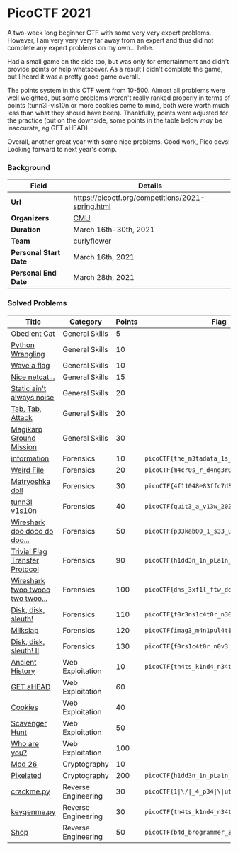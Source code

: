 # PicoCTF 2021
A two-week long beginner CTF with some very very expert problems. However, I am very very very far away from an expert and thus did not complete any expert problems on my own... hehe.

Had a small game on the side too, but was only for entertainment and didn't provide points or help whatsoever. As a result I didn't complete the game, but I heard it was a pretty good game overall.

The points system in this CTF went from 10-500. Almost all problems were well weighted, but some problems weren't really ranked properly in terms of points (tunn3l-vis10n or more cookies come to mind, both were worth much less than what they should have been). Thankfully, points were adjusted for the practice (but on the downside, some points in the table below *may* be inaccurate, eg GET aHEAD).

Overall, another great year with some nice problems. Good work, Pico devs! Looking forward to next year's comp.

### Background
|Field                  |Details                                          |
|-----------------------|-------------------------------------------------|
|__Url__                |https://picoctf.org/competitions/2021-spring.html|
|__Organizers__         |[CMU](https://picoctf.org/)                      |
|__Duration__           |March 16th-30th, 2021                            |
|__Team__               |curlyflower                                      |
|__Personal Start Date__|March 16th, 2021                                 |
|__Personal End Date__  |March 28th, 2021                                 |

### Solved Problems
|Title                                                              |Category           |Points|Flag                                      |Writeup|
|-------------------------------------------------------------------|-------------------|---|---------------------------------------------|-------|
|[Obedient Cat                    ]()                               |General Skills     |5  |                                             |   |
|[Python Wrangling                ]()                               |General Skills     |10 |                                             |   |
|[Wave a flag                     ]()                               |General Skills     |10 |                                             |   |
|[Nice netcat...                  ]()                               |General Skills     |15 |                                             |   |
|[Static ain't always noise       ]()                               |General Skills     |20 |                                             |   |
|[Tab, Tab, Attack                ]()                               |General Skills     |20 |                                             |   |
|[Magikarp Ground Mission         ]()                               |General Skills     |30 |                                             |   |
|[information                     ](information/)                   |Forensics          |10 |`picoCTF{the_m3tadata_1s_modified}`          |✓  |
|[Weird File                      ](weird-file/)                    |Forensics          |20 |`picoCTF{m4cr0s_r_d4ng3r0us}`                |✓  |
|[Matryoshka doll                 ](matryoshka-doll/)               |Forensics          |30 |`picoCTF{4f11048e83ffc7d342a15bd2309b47de}`  |✓  |
|[tunn3l v1s10n                   ](tunn3l-v1s10n/)                 |Forensics          |40 |`picoCTF{quit3_a_v13w_2020}`                 |✓  |
|[Wireshark doo dooo do doo...    ](wireshark-doo-dooo-do-doo/)     |Forensics          |50 |`picoCTF{p33kab00_1_s33_u_deadbeef}`         |✓  |
|[Trivial Flag Transfer Protocol  ](trivial-flag-transfer-protocol/)|Forensics          |90 |`picoCTF{h1dd3n_1n_pLa1n_51GHT_18375919}`    |✓  |
|[Wireshark twoo twooo two twoo...](wireshark-twoo-twooo-two-twoo/) |Forensics          |100|`picoCTF{dns_3xf1l_ftw_deadbeef}`            |✓  |
|[Disk, disk, sleuth!             ](disk-disk-sleuth/)              |Forensics          |110|`picoCTF{f0r3ns1c4t0r_n30phyt3_a6f4cab5}`    |✓  |
|[Milkslap                        ](milkslap/)                      |Forensics          |120|`picoCTF{imag3_m4n1pul4t10n_sl4p5}`          |✓  |
|[Disk, disk, sleuth! II          ](disk-disk-sleuth-II/)           |Forensics          |130|`picoCTF{f0rs1c4t0r_n0v3_f5565e7b}`          |   |
|[Ancient History                 ](ancient-history/)               |Web Exploitation   |10 |`picoCTF{th4ts_k1nd4_n34t_53c701d9}`         |✓  |
|[GET aHEAD                       ]()                               |Web Exploitation   |60 |                                             |   |
|[Cookies                         ]()                               |Web Exploitation   |40 |                                             |   |
|[Scavenger Hunt                  ]()                               |Web Exploitation   |50 |                                             |   |
|[Who are you?                    ]()                               |Web Exploitation   |100|                                             |   |
|[Mod 26                          ]()                               |Cryptography       |10 |                                             |   |
|[Pixelated                       ](pixelated/)                     |Cryptography       |200|`picoCTF{h1dd3n_1n_pLa1n_51GHT_18375919}`    |   |
|[crackme.py                      ](crackme-py)                     |Reverse Engineering|30 |`picoCTF{1\|\/\|_4_p34\|\\|ut_f3bc410e}`         |✓  |
|[keygenme.py                     ](keygenme-py/)                   |Reverse Engineering|30 |`picoCTF{th4ts_k1nd4_n34t_53c701d9}`         |   |
|[Shop                            ](shop/)                          |Reverse Engineering|50 |`picoCTF{b4d_brogrammer_3da34a8f}`           |   |








